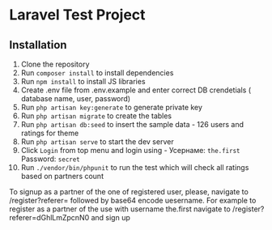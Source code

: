 # Laravel Test Project

## Installation

1. Clone the repository
2. Run `composer install` to install dependencies
3. Run `npm install` to install JS libraries
4. Create .env file from .env.example and enter correct DB crendetials ( database name, user, password)
5. Run `php artisan key:generate` to generate private key 
6. Run `php artisan migrate` to create the tables
7. Run `php artisan db:seed` to insert the sample data - 126 users and ratings for theme
7. Run `php artisan serve` to start the dev server
8. Click `Login` from top menu and login using - Усернаме: `the.first` Password: `secret`
9. Run `./vendor/bin/phpunit` to run the test which will check all ratings based on partners count


To signup as a partner of the one of registered user, please,  navigate to /register?referer= followed by base64 encode uesername.
For example to register as a partner of the use with username the.first navigate to /register?referer=dGhlLmZpcnN0 and sign up
